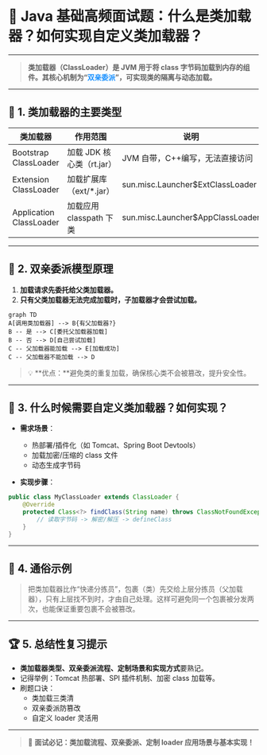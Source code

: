 # 🚀 Java 基础高频面试题：什么是类加载器？如何实现自定义类加载器？

---

> **类加载器（ClassLoader）是 JVM 用于将 class 字节码加载到内存的组件。其核心机制为“<span style='color:#1890ff;font-weight:bold;'>双亲委派</span>”，可实现类的隔离与动态加载。**

---

## 🌟 1. 类加载器的主要类型

| 类加载器                | 作用范围                  | 说明                             |
| ----------------------- | ------------------------- | -------------------------------- |
| Bootstrap ClassLoader   | 加载 JDK 核心类（rt.jar） | JVM 自带，C++编写，无法直接访问  |
| Extension ClassLoader   | 加载扩展库（ext/*.jar）   | sun.misc.Launcher$ExtClassLoader |
| Application ClassLoader | 加载应用 classpath 下类   | sun.misc.Launcher$AppClassLoader |

---

## 🌈 2. 双亲委派模型原理

1. **加载请求先委托给父类加载器。**
2. **只有父类加载器无法完成加载时，子加载器才会尝试加载。**

```mermaid
graph TD
A[调用类加载器] --> B{有父加载器?}
B -- 是 --> C[委托父加载器加载]
B -- 否 --> D[自己尝试加载]
C -- 父加载器能加载 --> E[加载成功]
C -- 父加载器不能加载 --> D
```

> 💡 **优点：**避免类的重复加载，确保核心类不会被篡改，提升安全性。

---

## 🎯 3. 什么时候需要自定义类加载器？如何实现？

- **需求场景**：
  - 热部署/插件化（如 Tomcat、Spring Boot Devtools）
  - 加载加密/压缩的 class 文件
  - 动态生成字节码

- **实现步骤**：

```java
public class MyClassLoader extends ClassLoader {
    @Override
    protected Class<?> findClass(String name) throws ClassNotFoundException {
        // 读取字节码 -> 解密/解压 -> defineClass
    }
}
```

---

## 📝 4. 通俗示例

> 把类加载器比作“快递分拣员”，包裹（类）先交给上层分拣员（父加载器），只有上层找不到时，才由自己处理。这样可避免同一个包裹被分发两次，也能保证重要包裹不会被篡改。

---

## 🏆 5. 总结性复习提示

- **类加载器类型、双亲委派流程、定制场景和实现方式**要熟记。
- 记得举例：Tomcat 热部署、SPI 插件机制、加密 class 加载等。
- 刷题口诀：
  - 类加载三类清
  - 双亲委派防篡改
  - 自定义 loader 灵活用

---

> 🔖 **面试必记：类加载流程、双亲委派、定制 loader 应用场景与基本实现！**